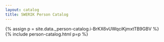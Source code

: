 ```yaml
---
layout: catalog
title: SWERIK Person Catalog
---
```

{% assign p = site.data._person-catalog.i-BrKX6vUWqciKjmxtTB9GBV %}
{% include person-catalog.html p=p %}

